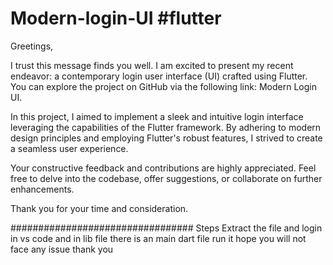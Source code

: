 # Modern-login-UI  #flutter
Greetings,

I trust this message finds you well. I am excited to present my recent endeavor: a contemporary login user interface (UI) crafted using Flutter. You can explore the project on GitHub via the following link: Modern Login UI.

In this project, I aimed to implement a sleek and intuitive login interface leveraging the capabilities of the Flutter framework. By adhering to modern design principles and employing Flutter's robust features, I strived to create a seamless user experience.

Your constructive feedback and contributions are highly appreciated. Feel free to delve into the codebase, offer suggestions, or collaborate on further enhancements.

Thank you for your time and consideration.


#################################
  Steps 
  Extract the file and login in vs code  and  in lib file there is an main dart file
  run it hope you will not face any issue 
  thank you 
  
